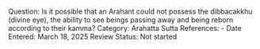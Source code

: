 Question: Is it possible that an Arahant could not possess the dibbacakkhu (divine eye), the ability to see beings passing away and being reborn according to their kamma?
Category: Arahatta
Sutta References: -
Date Entered: March 18, 2025
Review Status: Not started
